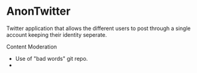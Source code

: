 # AnonTwitter
Twitter application that allows the different users to post through a single account keeping their identity seperate. 

Content Moderation
- Use of "bad words" git repo.
- 